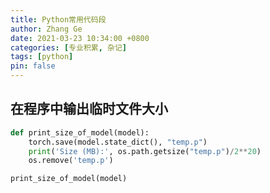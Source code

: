 ```yaml
---
title: Python常用代码段
author: Zhang Ge
date: 2021-03-23 10:34:00 +0800
categories: [专业积累, 杂记]
tags: [python]
pin: false
---
```




## 在程序中输出临时文件大小

```python
def print_size_of_model(model):
    torch.save(model.state_dict(), "temp.p")
    print('Size (MB):', os.path.getsize("temp.p")/2**20)
    os.remove('temp.p')

print_size_of_model(model)
```
